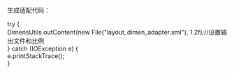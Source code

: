 生成适配代码：

try {  
  	DimensUtils.outContent(new File("layout_dimen_adapter.xml"), 1.2f);//设置输出文件和比例  
  } catch (IOException e) {  
  	e.printStackTrace();  
		}
